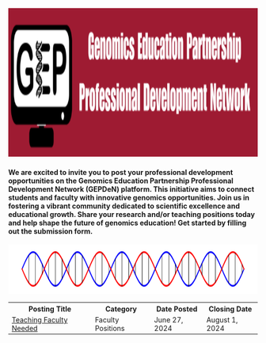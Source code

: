 <center><img src="docs/Genomics Education Partnership-3.png" width="1000" height="300"></center>

  
<h4> 
We are excited to invite you to post your professional development opportunities on the Genomics Education Partnership Professional Development Network (GEPDeN) platform. This initiative aims to connect students and faculty with innovative genomics opportunities. Join us in fostering a vibrant community dedicated to scientific excellence and educational growth. Share your research and/or teaching positions today and help shape the future of genomics education! Get started by filling out the submission form.
</h4>

<center><img src="docs/helix" width="100%" height="100"></center>

<table align="center">
  <tr>
    <th>Posting Title</th>
    <th>Category</th>
    <th>Date Posted</th>
    <th>Closing Date</th>
  </tr>
  <tr>
    <td><a href="https://cresylviolet.github.io/pages/alleninstitute.html">Teaching Faculty Needed</a></td>
    <td>Faculty Positions</td>
    <td>June 27, 2024</td>
    <td>August 1, 2024</td>
  </tr>
</table>

